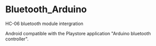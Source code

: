 # Bluetooth_Arduino
HC-06 bluetooth module intergration 

Android compatible with the Playstore application "Arduino bluetooth controller". 

